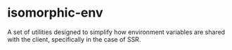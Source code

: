 # isomorphic-env
A set of utilities designed to simplify how environment variables are shared with the client, specifically in the case of SSR. 
